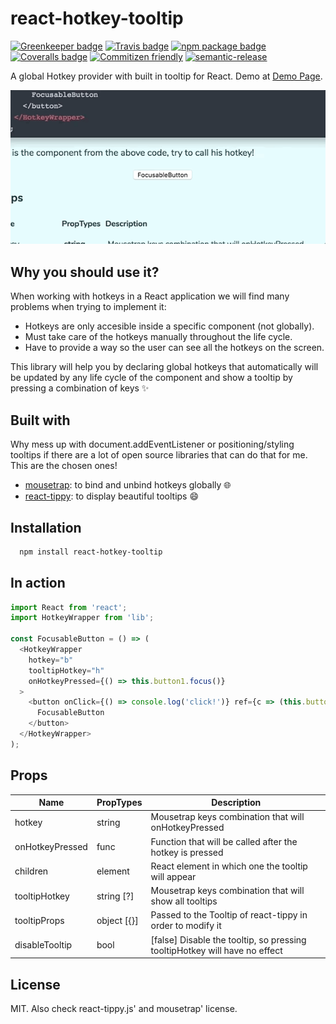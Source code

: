 # react-hotkey-tooltip

[![Greenkeeper badge](https://badges.greenkeeper.io/EmaSuriano/react-hotkey-tooltip.svg)](https://greenkeeper.io/)
[![Travis badge](https://img.shields.io/travis/EmaSuriano/react-hotkey-tooltip.svg)](https://travis-ci.org/EmaSuriano/react-hotkey-tooltip)
[![npm package badge](https://img.shields.io/npm/v/react-hotkey-tooltip.svg)](https://www.npmjs.com/package/react-hotkey-tooltip)
[![Coveralls badge](https://img.shields.io/coveralls/github/EmaSuriano/react-hotkey-tooltip.svg)](https://coveralls.io/github/EmaSuriano/react-hotkey-tooltip)
[![Commitizen friendly](https://img.shields.io/badge/commitizen-friendly-brightgreen.svg)](http://commitizen.github.io/cz-cli/)
[![semantic-release](https://img.shields.io/badge/%20%20%F0%9F%93%A6%F0%9F%9A%80-semantic--release-e10079.svg)](https://github.com/semantic-release/semantic-release)

A global Hotkey provider with built in tooltip for React. Demo at [Demo Page](https://emasuriano.github.io/react-hotkey-tooltip/).

![Example](doc/Demo.gif)

## Why you should use it?

When working with hotkeys in a React application we will find many problems when trying to implement it:

* Hotkeys are only accesible inside a specific component (not globally).
* Must take care of the hotkeys manually throughout the life cycle.
* Have to provide a way so the user can see all the hotkeys on the screen.

This library will help you by declaring global hotkeys that automatically will be updated by any life cycle of the component and show a tooltip by pressing a combination of keys ✨

## Built with

Why mess up with document.addEventListener or positioning/styling tooltips if there are a lot of open source libraries that can do that for me. This are the chosen ones!

* [mousetrap](https://github.com/ccampbell/mousetrap): to bind and unbind hotkeys globally 🌐
* [react-tippy](https://github.com/tvkhoa/react-tippy): to display beautiful tooltips 😄

## Installation

```bash
  npm install react-hotkey-tooltip
```

## In action

```javascript
import React from 'react';
import HotkeyWrapper from 'lib';

const FocusableButton = () => (
  <HotkeyWrapper
    hotkey="b"
    tooltipHotkey="h"
    onHotkeyPressed={() => this.button1.focus()}
  >
    <button onClick={() => console.log('click!')} ref={c => (this.button1 = c)}>
      FocusableButton
    </button>
  </HotkeyWrapper>
);
```

## Props

| Name            | PropTypes   | Description                                                                |
| --------------- | ----------- | -------------------------------------------------------------------------- |
| hotkey          | string      | Mousetrap keys combination that will onHotkeyPressed                       |
| onHotkeyPressed | func        | Function that will be called after the hotkey is pressed                   |
| children        | element     | React element in which one the tooltip will appear                         |
| tooltipHotkey   | string [?]  | Mousetrap keys combination that will show all tooltips                     |
| tooltipProps    | object [{}] | Passed to the Tooltip of react-tippy in order to modify it                 |
| disableTooltip  | bool        | [false] Disable the tooltip, so pressing tooltipHotkey will have no effect |

## License

MIT. Also check react-tippy.js' and mousetrap' license.
